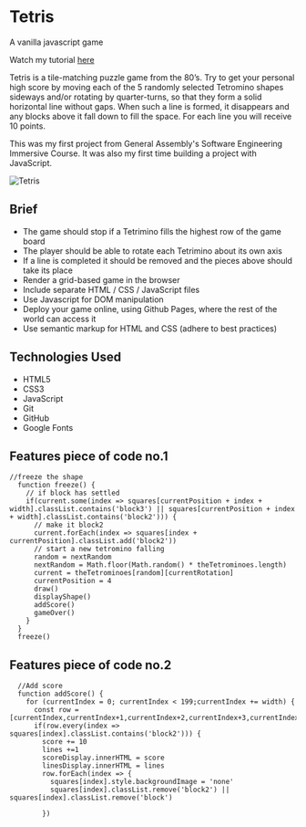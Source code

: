 # Tetris
A vanilla javascript game

Watch my tutorial [here](https://www.youtube.com/watch?v=GWPGz9hrVMk)


Tetris is a tile-matching puzzle game from the 80’s. Try to get your personal high score by moving each of the 5 randomly selected Tetromino shapes sideways and/or rotating by quarter-turns, so that they form a solid horizontal line without gaps. When such a line is formed, it disappears and any blocks above it fall down to fill the space. For each line you will receive 10 points.
 
This was my first project from General Assembly's Software Engineering Immersive Course. It was also my first time building a project with JavaScript.

![Tetris](https://github.com/kubowania/Tetris/blob/master/images/Tetris%20Game.gif)




<h2>Brief</h2>
 
* The game should stop if a Tetrimino fills the highest row of the game board
* The player should be able to rotate each Tetrimino about its own axis
* If a line is completed it should be removed and the pieces above should take its place
* Render a grid-based game in the browser
* Include separate HTML / CSS / JavaScript files
* Use Javascript for DOM manipulation
* Deploy your game online, using Github Pages, where the rest of the world can access it
* Use semantic markup for HTML and CSS (adhere to best practices)

<h2>Technologies Used</h2>

* HTML5
* CSS3
* JavaScript
* Git
* GitHub
* Google Fonts

<h2>Features piece of code no.1</h2>


```
//freeze the shape
  function freeze() {
    // if block has settled
    if(current.some(index => squares[currentPosition + index + width].classList.contains('block3') || squares[currentPosition + index + width].classList.contains('block2'))) {
      // make it block2
      current.forEach(index => squares[index + currentPosition].classList.add('block2'))
      // start a new tetromino falling
      random = nextRandom
      nextRandom = Math.floor(Math.random() * theTetrominoes.length)
      current = theTetrominoes[random][currentRotation]
      currentPosition = 4
      draw()
      displayShape()
      addScore()
      gameOver()
    }
  }
  freeze()

```

<h2>Features piece of code no.2</h2>


```
  //Add score
  function addScore() {
    for (currentIndex = 0; currentIndex < 199;currentIndex += width) {
      const row = [currentIndex,currentIndex+1,currentIndex+2,currentIndex+3,currentIndex+4,currentIndex+5,currentIndex+6,currentIndex+7,currentIndex+8,currentIndex+9]
      if(row.every(index => squares[index].classList.contains('block2'))) {
        score += 10
        lines +=1
        scoreDisplay.innerHTML = score
        linesDisplay.innerHTML = lines
        row.forEach(index => {
          squares[index].style.backgroundImage = 'none'
          squares[index].classList.remove('block2') || squares[index].classList.remove('block')

        })

```
